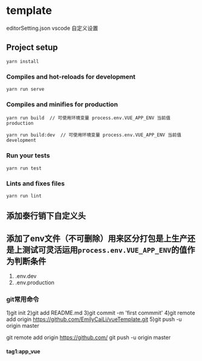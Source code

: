 # template

editorSetting.json vscode 自定义设置

## Project setup
```
yarn install
```

### Compiles and hot-reloads for development
```
yarn run serve
```

### Compiles and minifies for production
```
yarn run build  // 可使用环境变量 process.env.VUE_APP_ENV 当前值 production

yarn run build:dev  // 可使用环境变量 process.env.VUE_APP_ENV 当前值 development

```

### Run your tests
```
yarn run test
```

### Lints and fixes files
```
yarn run lint
```
## 添加泰行销下自定义头
## 添加了env文件（不可删除）用来区分打包是上生产还是上测试可灵活运用`process.env.VUE_APP_ENV`的值作为判断条件
1) .env.dev
2) .env.production

### git常用命令
1)git init
2)git add README.md
3)git commit -m 'first commmit'
4)git remote add origin https://github.com/EmilyCaiLi/vueTemplate.git
5)git push -u origin master


git remote add origin https://github.com/
git push -u origin master


#### tag1:app_vue
